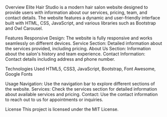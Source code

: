 Overview
Elite Hair Studio is a modern hair salon website designed to provide users with information about our services, pricing, team, and contact details. The website features a dynamic and user-friendly interface built with HTML, CSS, JavaScript, and various libraries such as Bootstrap and Owl Carousel.

Features
Responsive Design: The website is fully responsive and works seamlessly on different devices.
Service Section: Detailed information about the services provided, including pricing.
About Us Section: Information about the salon's history and team experience.
Contact Information: Contact details including address and phone number.

Technologies Used
HTML5, CSS3, JavaScript, Bootstrap, Font Awesome, Google Fonts

Usage
Navigation: Use the navigation bar to explore different sections of the website.
Services: Check the services section for detailed information about available services and pricing.
Contact: Use the contact information to reach out to us for appointments or inquiries.

License
This project is licensed under the MIT License. 
